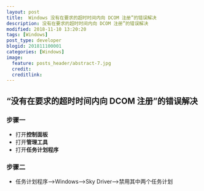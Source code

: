 ```yaml
---
layout: post
title:  Windows 没有在要求的超时时间内向 DCOM 注册”的错误解决
description: 没有在要求的超时时间内向 DCOM 注册”的错误解决
modified: 2018-11-10 13:20:20
tags: [Windows]
post_type: developer
blogid: 201811100001
categories: [Windows]
image:
  feature: posts_header/abstract-7.jpg
  credit:
  creditlink:
---
```

## “没有在要求的超时时间内向 DCOM 注册”的错误解决
### 步骤一
- 打开**控制面板**
- 打开**管理工具**
- 打开**任务计划程序**

### 步骤二
- 任务计划程序-->Windows-->Sky Driver-->禁用其中两个任务计划
